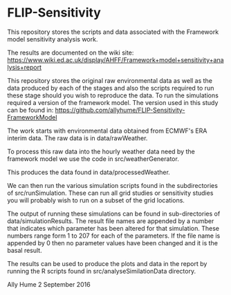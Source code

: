 # FLIP-Sensitivity

This repository stores the scripts and data associated with the Framework model sensitivity analysis work.

The results are documented on the wiki site: https://www.wiki.ed.ac.uk/display/AHFF/Framework+model+sensitivity+analysis+report

This repository stores the original raw environmental data as well as the data produced by each of the stages and also the scripts required to run these stage should you wish to reproduce the data.  To run the simulations required a version of the framework model. The version used in this study can be found in: https://github.com/allyhume/FLIP-Sensitivity-FrameworkModel

The work starts with environmental data obtained from ECMWF's ERA interim data. The raw data is in data/rawWeather.

To process this raw data into the hourly weather data need by the framework model we use the code in src/weatherGenerator.

This produces the data found in data/processedWeather.

We can then run the various simulation scripts found in the subdirectories of src/runSimulation. These can run all grid studies or sensitivity studies you will probably wish to run on a subset of the grid locations.

The output of running these simulations can be found in sub-directories of data/simulationResults. The result file names are appended by a number that indicates which parameter has been altered for that simulation.  These numbers range form 1 to 207 for each of the parameters. If the file name is appended by 0 then no parameter values have been changed and it is the basal result.

The results can be used to produce the plots and data in the report by running the R scripts found in src/analyseSimilationData directory.


Ally Hume 
2 September 2016
